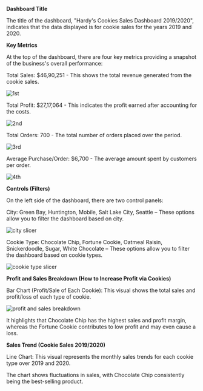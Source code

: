 **Dashboard Title**

The title of the dashboard, "Hardy's Cookies Sales Dashboard 2019/2020", indicates that the data displayed is for cookie sales for the years 2019 and 2020.

**Key Metrics**

At the top of the dashboard, there are four key metrics providing a snapshot of the business's overall performance:

Total Sales: $46,90,251 - This shows the total revenue generated from the cookie sales.

![1st](https://github.com/user-attachments/assets/6aee0ed6-3829-4629-8cc6-38786e2ef6f6)

Total Profit: $27,17,064 - This indicates the profit earned after accounting for the costs.

![2nd](https://github.com/user-attachments/assets/d7562185-1972-462a-8ebb-574d61e2cc90)

Total Orders: 700 - The total number of orders placed over the period.

![3rd](https://github.com/user-attachments/assets/0ec92b5d-9ed2-4c13-b5ea-f889f5b3b2ae)

Average Purchase/Order: $6,700 - The average amount spent by customers per order.

![4th](https://github.com/user-attachments/assets/e7f46f08-10ba-4198-90c1-ea8c02b48356)

**Controls (Filters)**

On the left side of the dashboard, there are two control panels:

City: Green Bay, Huntington, Mobile, Salt Lake City, Seattle – These options allow you to filter the dashboard based on city.

![city slicer](https://github.com/user-attachments/assets/09d17b46-7f2a-43ed-8e26-214962ee32cc)

Cookie Type: Chocolate Chip, Fortune Cookie, Oatmeal Raisin, Snickerdoodle, Sugar, White Chocolate – These options allow you to filter the dashboard based on cookie types.

![cookie type slicer](https://github.com/user-attachments/assets/8c857d17-6c07-4d6d-98a5-1ec171a9d3f4)

**Profit and Sales Breakdown (How to Increase Profit via Cookies)**

Bar Chart (Profit/Sale of Each Cookie): This visual shows the total sales and profit/loss of each type of cookie.

![profit and sales breakdown](https://github.com/user-attachments/assets/2ad19fbe-e0a5-4106-b183-655156e947e5)

It highlights that Chocolate Chip has the highest sales and profit margin, whereas the Fortune Cookie contributes to low profit and may even cause a loss.

**Sales Trend (Cookie Sales 2019/2020)**

Line Chart: This visual represents the monthly sales trends for each cookie type over 2019 and 2020.


The chart shows fluctuations in sales, with Chocolate Chip consistently being the best-selling product.
